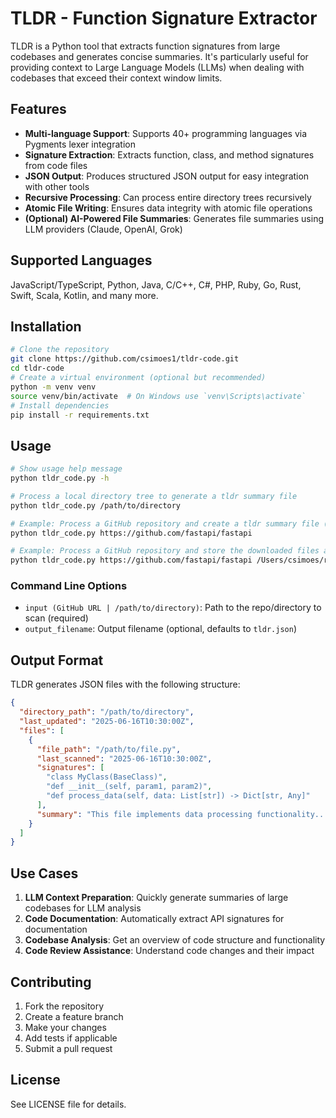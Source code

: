 # TLDR - Function Signature Extractor

TLDR is a Python tool that extracts function signatures from large codebases and generates concise summaries. It's particularly useful for providing context to Large Language Models (LLMs) when dealing with codebases that exceed their context window limits.

## Features

- **Multi-language Support**: Supports 40+ programming languages via Pygments lexer integration
- **Signature Extraction**: Extracts function, class, and method signatures from code files
- **JSON Output**: Produces structured JSON output for easy integration with other tools
- **Recursive Processing**: Can process entire directory trees recursively
- **Atomic File Writing**: Ensures data integrity with atomic file operations
- **(Optional) AI-Powered File Summaries**: Generates file summaries using LLM providers (Claude, OpenAI, Grok)

## Supported Languages

JavaScript/TypeScript, Python, Java, C/C++, C#, PHP, Ruby, Go, Rust, Swift, Scala, Kotlin, and many more.

## Installation

```bash
# Clone the repository
git clone https://github.com/csimoes1/tldr-code.git
cd tldr-code
# Create a virtual environment (optional but recommended)
python -m venv venv
source venv/bin/activate  # On Windows use `venv\Scripts\activate`
# Install dependencies
pip install -r requirements.txt
```

## Usage

```bash
# Show usage help message
python tldr_code.py -h 

# Process a local directory tree to generate a tldr summary file
python tldr_code.py /path/to/directory

# Example: Process a GitHub repository and create a tldr summary file (example here is the Python fastapi project)
python tldr_code.py https://github.com/fastapi/fastapi 

# Example: Process a GitHub repository and store the downloaded files and the tldr summary file in a specific directory
python tldr_code.py https://github.com/fastapi/fastapi /Users/csimoes/repos/fastapi
```

### Command Line Options

- `input (GitHub URL | /path/to/directory)`: Path to the repo/directory to scan (required)
- `output_filename`: Output filename (optional, defaults to `tldr.json`)

## Output Format

TLDR generates JSON files with the following structure:

```json
{
  "directory_path": "/path/to/directory",
  "last_updated": "2025-06-16T10:30:00Z",
  "files": [
    {
      "file_path": "/path/to/file.py",
      "last_scanned": "2025-06-16T10:30:00Z",
      "signatures": [
        "class MyClass(BaseClass)",
        "def __init__(self, param1, param2)",
        "def process_data(self, data: List[str]) -> Dict[str, Any]"
      ],
      "summary": "This file implements data processing functionality..."
    }
  ]
}
```

## Use Cases

1. **LLM Context Preparation**: Quickly generate summaries of large codebases for LLM analysis
2. **Code Documentation**: Automatically extract API signatures for documentation
3. **Codebase Analysis**: Get an overview of code structure and functionality
4. **Code Review Assistance**: Understand code changes and their impact

## Contributing

1. Fork the repository
2. Create a feature branch
3. Make your changes
4. Add tests if applicable
5. Submit a pull request

## License

See LICENSE file for details.